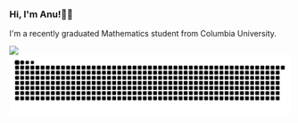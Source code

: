 ### Hi, I'm Anu!🧍‍♂️

I'm a recently graduated Mathematics student from Columbia University.

<p align="center">
  <a href="https://github.com/ae-bii">
    <img align="left" src="https://github-readme-stats.vercel.app/api/top-langs/?username=ae-bii&theme=tokyonight&hide=jupyter%20notebook&layout=compact">
  </a>
</p>

<p align="center">
  <picture>
    <source media="(prefers-color-scheme: dark)" srcset="https://raw.githubusercontent.com/ae-bii/ae-bii/output/github-contribution-grid-snake-dark.svg">
    <source media="(prefers-color-scheme: light)" srcset="https://raw.githubusercontent.com//ae-bii/ae-bii/output/github-contribution-grid-snake.svg">
    <img alt="github contribution grid snake animation" src="https://raw.githubusercontent.com//ae-bii/ae-bii/output/github-contribution-grid-snake.svg">
  </picture>
</p>
  


<!-- Add interactive game in the future -->
